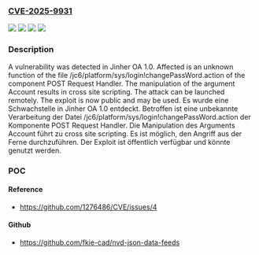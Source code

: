 ### [CVE-2025-9931](https://cve.mitre.org/cgi-bin/cvename.cgi?name=CVE-2025-9931)
![](https://img.shields.io/static/v1?label=Product&message=OA&color=blue)
![](https://img.shields.io/static/v1?label=Version&message=1.0%20&color=brightgreen)
![](https://img.shields.io/static/v1?label=Vulnerability&message=Code%20Injection&color=brightgreen)
![](https://img.shields.io/static/v1?label=Vulnerability&message=Cross%20Site%20Scripting&color=brightgreen)

### Description

A vulnerability was detected in Jinher OA 1.0. Affected is an unknown function of the file /jc6/platform/sys/login!changePassWord.action of the component POST Request Handler. The manipulation of the argument Account results in cross site scripting. The attack can be launched remotely. The exploit is now public and may be used.
Es wurde eine Schwachstelle in Jinher OA 1.0 entdeckt. Betroffen ist eine unbekannte Verarbeitung der Datei /jc6/platform/sys/login!changePassWord.action der Komponente POST Request Handler. Die Manipulation des Arguments Account führt zu cross site scripting. Es ist möglich, den Angriff aus der Ferne durchzuführen. Der Exploit ist öffentlich verfügbar und könnte genutzt werden.

### POC

#### Reference
- https://github.com/1276486/CVE/issues/4

#### Github
- https://github.com/fkie-cad/nvd-json-data-feeds

